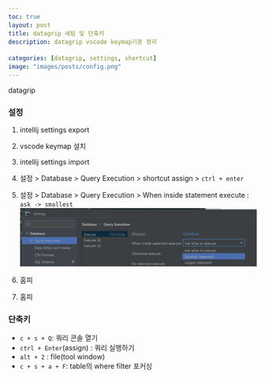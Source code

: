 ```yaml
---
toc: true
layout: post
title: datagrip 세팅 및 단축키
description: datagrip vscode keymap기준 정리

categories: [datagrip, settings, shortcut]
image: "images/posts/config.png"
---
```



datagrip

### 설정

1. intellij settings export
2.  vscode keymap 설치
3. intellij settings import 
4. 설정 > Database > Query Execution > shortcut assign > `ctrl + enter` 
5. 설정 > Database > Query Execution > When inside statement execute : `ask -> smallest`
	![20220607100110](https://raw.githubusercontent.com/is2js/screenshots/main/20220607100110.png)
2. 홈피

3. 홈피



### 단축키
- `c + s + Q`: 쿼리 콘솔 열기
- `ctrl + Enter`(assign) : 쿼리 실행하기
- `alt + 2` : file(tool window)
- `c + s + a + F`: table의 where filter 포커싱
